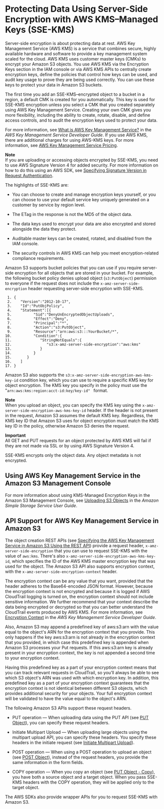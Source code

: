 # Protecting Data Using Server\-Side Encryption with AWS KMS–Managed Keys \(SSE\-KMS\)<a name="UsingKMSEncryption"></a>

Server\-side encryption is about protecting data at rest\. AWS Key Management Service \(AWS KMS\) is a service that combines secure, highly available hardware and software to provide a key management system scaled for the cloud\. AWS KMS uses customer master keys \(CMKs\) to encrypt your Amazon S3 objects\. You use AWS KMS via the Encryption Keys section in the IAM console or via AWS KMS APIs to centrally create encryption keys, define the policies that control how keys can be used, and audit key usage to prove they are being used correctly\. You can use these keys to protect your data in Amazon S3 buckets\.

The first time you add an SSE\-KMS–encrypted object to a bucket in a region, a default CMK is created for you automatically\. This key is used for SSE\-KMS encryption unless you select a CMK that you created separately using AWS Key Management Service\. Creating your own CMK gives you more flexibility, including the ability to create, rotate, disable, and define access controls, and to audit the encryption keys used to protect your data\.

For more information, see [What is AWS Key Management Service?](http://docs.aws.amazon.com/kms/latest/developerguide/overview.html) in the *AWS Key Management Service Developer Guide*\. If you use AWS KMS, there are additional charges for using AWS\-KMS keys\. For more information, see [AWS Key Management Service Pricing](https://aws.amazon.com/kms/pricing)\.

**Note**  
If you are uploading or accessing objects encrypted by SSE\-KMS, you need to use AWS Signature Version 4 for added security\. For more information on how to do this using an AWS SDK, see [Specifying Signature Version in Request Authentication](http://docs.aws.amazon.com/AmazonS3/latest/dev/UsingAWSSDK.html#specify-signature-version)\.

The highlights of SSE\-KMS are:

+ You can choose to create and manage encryption keys yourself, or you can choose to use your default service key uniquely generated on a customer by service by region level\. 

+ The ETag in the response is not the MD5 of the object data\.

+ The data keys used to encrypt your data are also encrypted and stored alongside the data they protect\. 

+ Auditable master keys can be created, rotated, and disabled from the IAM console\. 

+ The security controls in AWS KMS can help you meet encryption\-related compliance requirements\.

Amazon S3 supports bucket policies that you can use if you require server\-side encryption for all objects that are stored in your bucket\. For example, the following bucket policy denies upload object \(`s3:PutObject`\) permission to everyone if the request does not include the `x-amz-server-side-encryption` header requesting server\-side encryption with SSE\-KMS\.

```
 1. {
 2.    "Version":"2012-10-17",
 3.    "Id":"PutObjPolicy",
 4.    "Statement":[{
 5.          "Sid":"DenyUnEncryptedObjectUploads",
 6.          "Effect":"Deny",
 7.          "Principal":"*",
 8.          "Action":"s3:PutObject",
 9.          "Resource":"arn:aws:s3:::YourBucket/*",
10.          "Condition":{
11.             "StringNotEquals":{
12.                "s3:x-amz-server-side-encryption":"aws:kms"
13.             }
14.          }
15.       }
16.    ]
17. }
```

Amazon S3 also supports the `s3:x-amz-server-side-encryption-aws-kms-key-id` condition key, which you can use to require a specific KMS key for object encryption\. The KMS key you specify in the policy must use the "`arn:aws:kms:region:acct-id:key/key-id" ` format\.

**Note**  
When you upload an object, you can specify the KMS key using the `x-amz-server-side-encryption-aws-kms-key-id` header\. If the header is not present in the request, Amazon S3 assumes the default KMS key\. Regardless, the KMS key ID that Amazon S3 uses for object encryption must match the KMS key ID in the policy, otherwise Amazon S3 denies the request\.

**Important**  
All GET and PUT requests for an object protected by AWS KMS will fail if they are not made via SSL or by using AWS Signature Version 4\. 

SSE\-KMS encrypts only the object data\. Any object metadata is not encrypted\.

## Using AWS Key Management Service in the Amazon S3 Management Console<a name="kms-encryption-s3-console"></a>

For more information about using KMS\-Managed Encryption Keys in the Amazon S3 Management Console, see [Uploading S3 Objects](http://docs.aws.amazon.com/AmazonS3/latest/user-guide/upload-objects.html) in the *Amazon Simple Storage Service User Guide*\.

## API Support for AWS Key Management Service in Amazon S3<a name="APISupportforKMSEncryption"></a>

The object creation REST APIs \(see [Specifying the AWS Key Management Service in Amazon S3 Using the REST API](KMSUsingRESTAPI.md)\) provide a request header, `x-amz-server-side-encryption` that you can use to request SSE\-KMS with the value of `aws:kms`\. There's also `x-amz-server-side-encryption-aws-kms-key-id`, which specifies the ID of the AWS KMS master encryption key that was used for the object\. The Amazon S3 API also supports encryption context, with the `x-amz-server-side-encryption-context` header\.

The encryption context can be any value that you want, provided that the header adheres to the Base64\-encoded JSON format\. However, because the encryption context is not encrypted and because it is logged if AWS CloudTrail logging is turned on, the encryption context should not include sensitive information\. We further recommend that your context describe the data being encrypted or decrypted so that you can better understand the CloudTrail events produced by AWS KMS\. For more information, see [Encryption Context](http://docs.aws.amazon.com/kms/latest/developerguide/encryption-context.html) in the *AWS Key Management Service Developer Guide*\.

Also, Amazon S3 may append a predefined key of aws:s3:arn with the value equal to the object's ARN for the encryption context that you provide\. This only happens if the key aws:s3:arn is not already in the encryption context that you provided, in which case this predefined key is appended when Amazon S3 processes your Put requests\. If this aws:s3:arn key is already present in your encryption context, the key is not appended a second time to your encryption context\.

Having this predefined key as a part of your encryption context means that you can track relevant requests in CloudTrail, so you’ll always be able to see which S3 object's ARN was used with which encryption key\. In addition, this predefined key as a part of your encryption context guarantees that the encryption context is not identical between different S3 objects, which provides additional security for your objects\. Your full encryption context will be validated to have the value equal to the object's ARN\.

The following Amazon S3 APIs support these request headers\.

+ PUT operation — When uploading data using the PUT API \(see [PUT Object](http://docs.aws.amazon.com/AmazonS3/latest/API/RESTObjectPUT.html)\), you can specify these request headers\. 

+ Initiate Multipart Upload — When uploading large objects using the multipart upload API, you can specify these headers\. You specify these headers in the initiate request \(see [Initiate Multipart Upload](http://docs.aws.amazon.com/AmazonS3/latest/API/mpUploadInitiate.html)\)\.

+ POST operation — When using a POST operation to upload an object \(see [POST Object](http://docs.aws.amazon.com/AmazonS3/latest/API/RESTObjectPOST.html)\), instead of the request headers, you provide the same information in the form fields\.

+ COPY operation — When you copy an object \(see [PUT Object \- Copy](http://docs.aws.amazon.com/AmazonS3/latest/API/RESTObjectCOPY.html)\), you have both a source object and a target object\. When you pass SSE\-KMS headers with the COPY operation, they will be applied only to the target object\.

The AWS SDKs also provide wrapper APIs for you to request SSE\-KMS with Amazon S3\. 
